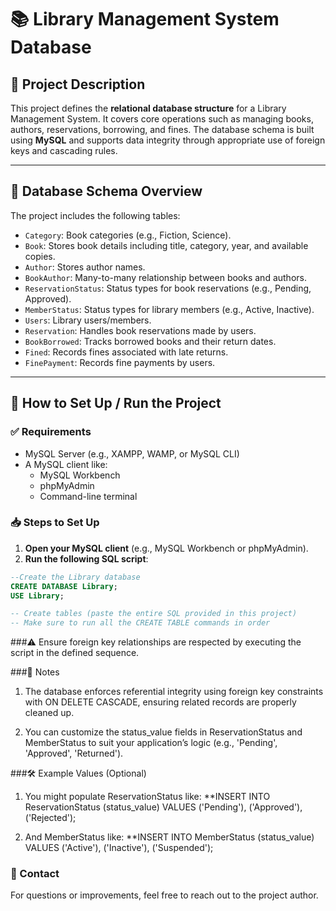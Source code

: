 # 📚 Library Management System Database

## 📝 Project Description

This project defines the **relational database structure** for a Library Management System. It covers core operations such as managing books, authors, reservations, borrowing, and fines. The database schema is built using **MySQL** and supports data integrity through appropriate use of foreign keys and cascading rules.

---

## 📂 Database Schema Overview

The project includes the following tables:

- `Category`: Book categories (e.g., Fiction, Science).
- `Book`: Stores book details including title, category, year, and available copies.
- `Author`: Stores author names.
- `BookAuthor`: Many-to-many relationship between books and authors.
- `ReservationStatus`: Status types for book reservations (e.g., Pending, Approved).
- `MemberStatus`: Status types for library members (e.g., Active, Inactive).
- `Users`: Library users/members.
- `Reservation`: Handles book reservations made by users.
- `BookBorrowed`: Tracks borrowed books and their return dates.
- `Fined`: Records fines associated with late returns.
- `FinePayment`: Records fine payments by users.

---

## 🚀 How to Set Up / Run the Project

### ✅ Requirements
- MySQL Server (e.g., XAMPP, WAMP, or MySQL CLI)
- A MySQL client like:
  - MySQL Workbench
  - phpMyAdmin
  - Command-line terminal

### 📥 Steps to Set Up

1. **Open your MySQL client** (e.g., MySQL Workbench or phpMyAdmin).
2. **Run the following SQL script**:

```sql
--Create the Library database
CREATE DATABASE Library;
USE Library;

-- Create tables (paste the entire SQL provided in this project)
-- Make sure to run all the CREATE TABLE commands in order
```

###⚠️ Ensure foreign key relationships are respected by executing the script in the defined sequence.

###📌 Notes
1. The database enforces referential integrity using foreign key constraints with ON DELETE CASCADE, ensuring related records are properly cleaned up.

2. You can customize the status_value fields in ReservationStatus and MemberStatus to suit your application’s logic (e.g., 'Pending', 'Approved', 'Returned').

###🛠️ Example Values (Optional)
1. You might populate ReservationStatus like:
 **INSERT INTO ReservationStatus (status_value) VALUES ('Pending'), ('Approved'), ('Rejected');
 
2. And MemberStatus like:
**INSERT INTO MemberStatus (status_value) VALUES ('Active'), ('Inactive'), ('Suspended');

### 📧 Contact
For questions or improvements, feel free to reach out to the project author.

